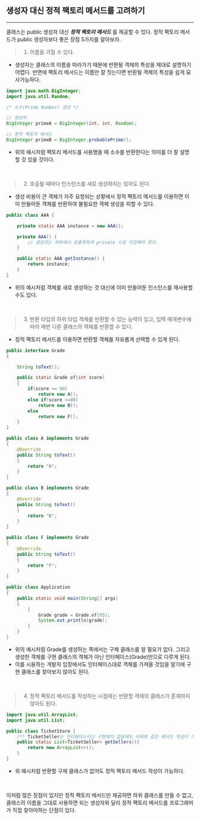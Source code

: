 ## 생성자 대신 정적 팩토리 메서드를 고려하기

---

클래스는 public 생성자 대신 **_정적 팩토리 메서드_** 를 제공할 수 있다.
정적 팩토리 메서드가 public 생성자보다 좋은 장점 5가지를 알아보자.

> 1. 이름을 가질 수 있다. 

* 생성자는 클래스의 이름을 따라가기 때문에 반환될 객체의 특성을 제대로 설명하기 어렵다. 반면에 팩토리 메서드는 이름만 잘 짓는다면 반환될 객체의 특성을 쉽게 묘사가능하다.

```java
import java.math.BigInteger;
import java.util.Random;

/* 소수(Prime Number) 생성 */

// 생성자
BigInteger primeA = BigInteger(int, int, Random);

// 정적 팩토리 메서드
BigInteger primeB = BigInteger.probablePrime();
```

* 위의 예시처럼 팩토리 메서드를 사용했을 때 소수를 반환한다는 의미를 더 잘 설명할 것 있을 것이다. 

<br>

> 2. 호출될 때마다 인스턴스를 새로 생성하지는 않아도 된다.

* 생성 비용이 큰 객체가 자주 요청되는 상황에서 정적 팩토리 메서드를 이용하면 이미 만들어둔 객체를 반환하여 불필요한 객체 생성을 피할 수 있다. 

```java
public class AAA {

    private static AAA instance = new AAA();

    private AAA() {
        // 생성자는 외부에서 호출못하게 private 으로 지정해야 한다.
    }

    public static AAA getInstance() {
        return instance;
    }
}
```

* 위의 예시처럼 객체를 새로 생성하는 것 대신에 이미 만들어둔 인스턴스를 재사용할 수도 있다. 

<br>

> 3. 반환 타입의 하위 타입 객체를 반환할 수 있는 능력이 있고, 입력 매개변수에 따라 매번 다른 클래스의 객체를 반환할 수 있다.

* 정적 팩토리 메서드를 이용하면 반환할 객체를 자유롭게 선택할 수 있게 된다.

```java
public interface Grade
{

    String toText();

    public static Grade of(int score)
    {
        if(score >= 90)
            return new A();
        else if(score >=80)
            return new B();
        else
            return new F();
    }
}

public class A implements Grade
{
    @Override
    public String toText()
    {
        return "A";
    }
}

public class B implements Grade
{
    @Override
    public String toText()
    {
        return "B";
    }
}

public class F implements Grade
{
    @Override
    public String toText()
    {
        return "F";
    }
}

public class Application
{
    public static void main(String[] args)
    {
        {
            Grade grade = Grade.of(95);
            System.out.println(grade);
        }
    }
}
```

* 위의 예시처럼 Grade를 생성하는 쪽에서는 구체 클래스를 알 필요가 없다. 그리고 생성한 객체를 구현 클래스의 객체가 아닌 인터페이스(Grade)만으로 다루게 된다.
* 이를 시용하는 개발자 입장에서도 인터페이스대로 객체를 가져올 것임을 알기에 구현 클래스를 찾아보지 않아도 된다.

<br>

> 4. 정적 팩토리 메서드를 작성하는 시점에는 반환할 객체의 클래스가 존재하지 않아도 된다.

```java
import java.util.ArrayList;
import java.util.List;

public class TicketStore {
    /** TicketSeller는 인터페이스이고 구현체가 없음에도 아래와 같은 메서드 작성이 가능하다.**/
    public static List<TicketSeller> getSellers(){
        return new ArrayList<>();
    }
}
```
* 위 예시처럼 반환할 구체 클래스가 없어도 정적 팩토리 메서드 작성이 가능하다.

<br>

이처럼 많은 장점이 있지만 정적 팩토리 메서드만 제공하면 하위 클래스를 만들 수 없고, 
<br>클래스의 이름을 그대로 사용하면 되는 생성자와 달리 정적 팩토리 메서드를 프로그래머가 직접 찾아야하는 단점이 있다. 

